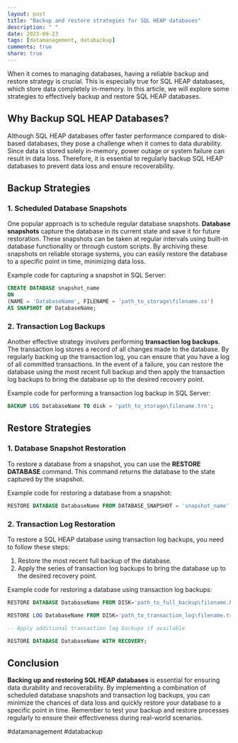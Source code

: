 ```yaml
---
layout: post
title: "Backup and restore strategies for SQL HEAP databases"
description: " "
date: 2023-09-23
tags: [datamanagement, databackup]
comments: true
share: true
---
```


When it comes to managing databases, having a reliable backup and restore strategy is crucial. This is especially true for SQL HEAP databases, which store data completely in-memory. In this article, we will explore some strategies to effectively backup and restore SQL HEAP databases.

## Why Backup SQL HEAP Databases?

Although SQL HEAP databases offer faster performance compared to disk-based databases, they pose a challenge when it comes to data durability. Since data is stored solely in-memory, power outage or system failure can result in data loss. Therefore, it is essential to regularly backup SQL HEAP databases to prevent data loss and ensure recoverability.

## Backup Strategies

### 1. Scheduled Database Snapshots

One popular approach is to schedule regular database snapshots. **Database snapshots** capture the database in its current state and save it for future restoration. These snapshots can be taken at regular intervals using built-in database functionality or through custom scripts. By archiving these snapshots on reliable storage systems, you can easily restore the database to a specific point in time, minimizing data loss.

Example code for capturing a snapshot in SQL Server:

```sql
CREATE DATABASE snapshot_name 
ON
(NAME = 'DatabaseName', FILENAME = 'path_to_storage\filename.ss') 
AS SNAPSHOT OF DatabaseName;
```

### 2. Transaction Log Backups

Another effective strategy involves performing **transaction log backups**. The transaction log stores a record of all changes made to the database. By regularly backing up the transaction log, you can ensure that you have a log of all committed transactions. In the event of a failure, you can restore the database using the most recent full backup and then apply the transaction log backups to bring the database up to the desired recovery point.

Example code for performing a transaction log backup in SQL Server:

```sql
BACKUP LOG DatabaseName TO disk = 'path_to_storage\filename.trn';
```

## Restore Strategies

### 1. Database Snapshot Restoration

To restore a database from a snapshot, you can use the **RESTORE DATABASE** command. This command returns the database to the state captured by the snapshot.

Example code for restoring a database from a snapshot:

```sql
RESTORE DATABASE DatabaseName FROM DATABASE_SNAPSHOT = 'snapshot_name';
```

### 2. Transaction Log Restoration

To restore a SQL HEAP database using transaction log backups, you need to follow these steps:

1. Restore the most recent full backup of the database.
2. Apply the series of transaction log backups to bring the database up to the desired recovery point.

Example code for restoring a database using transaction log backups:

```sql
RESTORE DATABASE DatabaseName FROM DISK='path_to_full_backup\filename.bak' WITH NORECOVERY;

RESTORE LOG DatabaseName FROM DISK='path_to_transaction_log\filename.trn' WITH NORECOVERY;

-- Apply additional transaction log backups if available

RESTORE DATABASE DatabaseName WITH RECOVERY;
```

## Conclusion

**Backing up and restoring SQL HEAP databases** is essential for ensuring data durability and recoverability. By implementing a combination of scheduled database snapshots and transaction log backups, you can minimize the chances of data loss and quickly restore your database to a specific point in time. Remember to test your backup and restore processes regularly to ensure their effectiveness during real-world scenarios.

#datamanagement #databackup
